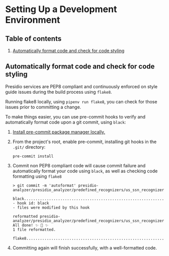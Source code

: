 # Setting Up a Development Environment

## Table of contents

1. [Automatically format code and check for code styling](#python-styling)

## Automatically format code and check for code styling <a name='python-styling'></a>

Presidio services are PEP8 compliant and continuously enforced on style guide issues during the build process using `flake8`.

Running flake8 locally, using `pipenv run flake8`, you can check for those issues prior to committing a change.

To make things easier, you can use pre-commit hooks to verify and automatically format code upon a git commit, using `black`:

1. [Install pre-commit package manager locally.](https://pre-commit.com/#install)

1. From the project's root, enable pre-commit, installing git hooks in the `.git/` directory:

    `pre-commit install`

1. Commit non PEP8 compliant code will cause commit failure and automatically format your code using `black`, as well as checking code formatting using `flake8`

    ```
    > git commit -m 'autoformat' presidio-analyzer/presidio_analyzer/predefined_recognizers/us_ssn_recognizer.py

    black....................................................................Failed
    - hook id: black
    - files were modified by this hook

    reformatted presidio-analyzer/presidio_analyzer/predefined_recognizers/us_ssn_recognizer.py
    All done! ✨ 🍰 ✨
    1 file reformatted.

    flake8...................................................................Passed

    ```

1. Committing again will finish successfully, with a well-formatted code.
